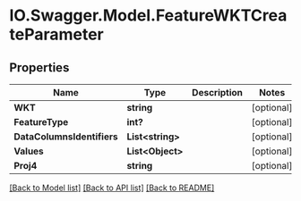 # IO.Swagger.Model.FeatureWKTCreateParameter
## Properties

Name | Type | Description | Notes
------------ | ------------- | ------------- | -------------
**WKT** | **string** |  | [optional] 
**FeatureType** | **int?** |  | [optional] 
**DataColumnsIdentifiers** | **List&lt;string&gt;** |  | [optional] 
**Values** | **List&lt;Object&gt;** |  | [optional] 
**Proj4** | **string** |  | [optional] 

[[Back to Model list]](../README.md#documentation-for-models) [[Back to API list]](../README.md#documentation-for-api-endpoints) [[Back to README]](../README.md)

